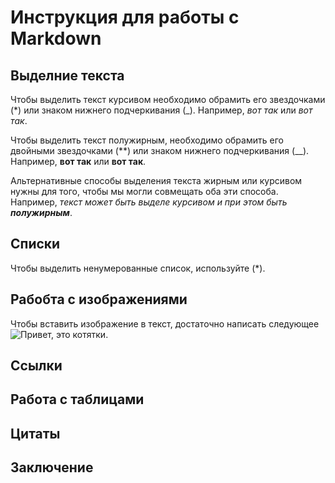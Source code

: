 # Инструкция для работы с Markdown

## Выделние текста

Чтобы выделить текст курсивом необходимо обрамить его звездочками (*) или знаком нижнего подчеркивания (_). Например, *вот так* или _вот так_.

Чтобы выделить текст полужирным, необходимо обрамить его двойными звездочками (**) или знаком нижнего подчеркивания (__). Например, **вот так** или __вот так__.

Альтернативные способы выделения текста жирным или курсивом нужны для того, чтобы мы могли совмещать оба эти способа.
Например, _текст может быть выделе курсивом и при этом быть **полужирным**_.

## Списки

Чтобы выделить ненумерованные список, используйте (*).

## Рабобта с изображениями

Чтобы вставить изображение в текст, достаточно написать следующее ![Привет, это котятки](Cats.jpg).

## Ссылки

## Работа с таблицами

## Цитаты

## Заключение